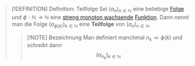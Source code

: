 > [!DEFINITION] Definition: Teilfolge
> Sei $(a_n)_{n\in\mathbb{N}}$ eine beliebige [Folge](Folge.md) und $\phi: \mathbb{N} \to \mathbb{N}$ eine [streng monoton wachsende](../Funktionen/Monotonie%20reeller%20Funktionen.md) [Funktion](../Funktionen/Funktion.md). Dann nennt man die Folge $(a_{\phi(k)})_{k\in\mathbb{N}}$ eine **Teilfolge**  von $(a_n)_{n\in\mathbb{N}}$.
> > [!NOTE] Bezeichnung
> > Man definiert manchmal $n_k \coloneqq \phi (k)$ und schreibt dann
> > $$(a_{n_k})_{k\in\mathbb{N}}$$